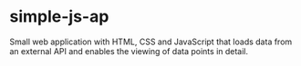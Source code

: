 # simple-js-ap
Small web application with HTML, CSS and JavaScript that loads data from an external API and enables the viewing of data points in detail. 
